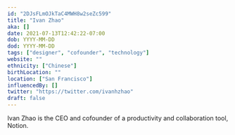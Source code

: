 ```yaml
---
id: "2DJsFLmOJkTaC4MWH8w2seZc599"
title: "Ivan Zhao"
aka: []
date: 2021-07-13T12:42:22-07:00
dob: YYYY-MM-DD
dod: YYYY-MM-DD
tags: ["designer", "cofounder", "technology"]
website: ""
ethnicity: ["Chinese"]
birthLocation: ""
location: ["San Francisco"]
influencedBy: []
twitter: "https://twitter.com/ivanhzhao"
draft: false
---
```


Ivan Zhao is the CEO and cofounder of a productivity and collaboration tool,
Notion.
